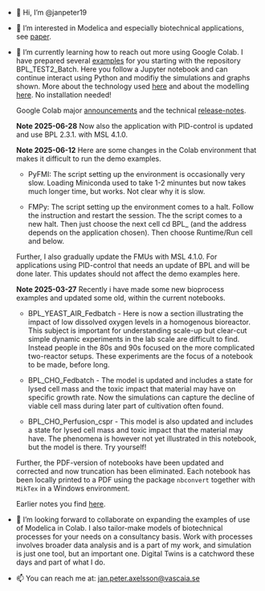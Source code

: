 - 👋 Hi, I’m @janpeter19
- 👀 I’m interested in Modelica and especially biotechnical applications, see
[paper](https://www.researchgate.net/publication/378889007_Design_ideas_behind_Bioprocess_Library_for_Modelica).
- 🌱 I’m currently learning how to reach out more using Google Colab. I have prepared several 
[examples](https://github.com/janpeter19/References/blob/main/Examples_used.md)
for you starting with the repository BPL_TEST2_Batch. Here you follow a Jupyter notebook and can continue interact using Python and modifiy the simulations and graphs shown. More about the technology used
[here](https://github.com/janpeter19/References/blob/main/Technology_used.md) and about the modelling 
[here](https://github.com/janpeter19/References/blob/main/Modelling_used.md).
No installation needed!

   Google Colab major 
   [announcements](https://medium.com/google-colab) and the technical
   [release-notes](https://colab.research.google.com/notebooks/relnotes.ipynb).

  **Note 2025-06-28** Now also the application with PID-control is updated and use BPL 2.3.1. with MSL 4.1.0.

  **Note 2025-06-12** Here are some changes in the Colab environment that makes it difficult to run the demo examples.

   * PyFMI: The script setting up the environment is occasionally very slow. Loading Miniconda used to take 1-2 minuntes but now takes much longer time, but works. Not clear why it is slow.

   * FMPy: The script setting up the environment comes to a halt. Follow the instruction and restart the session.  The the script comes to a new halt. Then just choose the next cell cd BPL_ (and the address depends on the application chosen). Then choose Runtime/Run cell and below.

  Further, I also gradually update the FMUs with MSL 4.1.0. For applications using PID-control that needs an update of BPL and will be done later. This updates should not affect the demo examples here. 

  **Note 2025-03-27** Recently i have made some new bioprocess examples and updated some old, within the current notebooks.

  * BPL\_YEAST\_AIR\_Fedbatch - Here is now a section illustrating the impact of low dissolved oxygen levels in a homogenous bioreactor. 
    This subject is important for understanding scale-up but clear-cut simple dynamic experiments in the lab scale are difficult to find. 
    Instead people in the 80s and 90s focused on the more complicated two-reactor setups. These experiments are the focus of a notebook to 
    be made, before long.

  * BPL\_CHO\_Fedbatch - The model is updated and includes a state for lysed cell mass and the toxic impact that material may have on 
    specific growth rate. Now the simulations can capture the decline of viable cell mass during later part of cultivation often found.

  * BPL\_CHO\_Perfusion\_cspr - This model is also updated and includes a state for lysed cell mass and toxic impact that the material may 
    have. The phenomena is however not yet illustrated in this notebook, but the model is there. Try yourself!

  Further, the PDF-version of notebooks have been updated and corrected and now truncation has been eliminated. Each notebook has been 
  locally printed to a PDF using the package `nbconvert` together with `MikTex` in a Windows environment.

 



   Earlier notes you find [here](https://github.com/janpeter19/References/blob/main/Notes.md).

- 💞️ I’m looking forward to collaborate on expanding the examples of use of Modelica in Colab. I also tailor-make models of biotechnical processes for your needs on a consultancy basis. Work with processes involves broader data analysis and is a part of my work, and simulation is just one tool, but an important one. Digital Twins is a catchword these days and part of what I do.

- 📫 You can reach me at: jan.peter.axelsson@vascaia.se

<!---
janpeter19/janpeter19 is a ✨ special ✨ repository because its `README.md` (this file) appears on your GitHub profile.
You can click the Preview link to take a look at your changes.
--->
